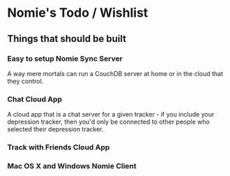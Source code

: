 # Nomie's Todo / Wishlist

## Things that should be built

### Easy to setup Nomie Sync Server
A way mere mortals can run a CouchDB server at home or in the cloud that they control.

### Chat Cloud App
A cloud app that is a chat server for a given tracker -
if you include your depression tracker, then you'd only be
connected to other people who selected their depression tracker.

### Track with Friends Cloud App

### Mac OS X and Windows Nomie Client
